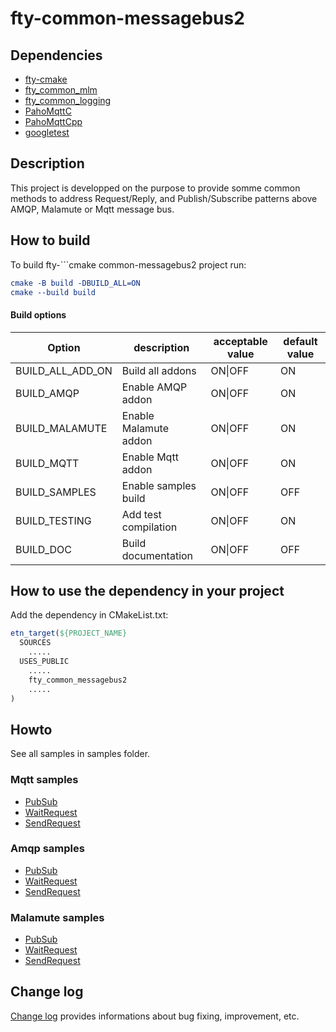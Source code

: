 # fty-common-messagebus2

## Dependencies
* [fty-cmake](https://github.com/42ity/fty-cmake/)
* [fty_common_mlm](https://github.com/42ity/fty-common-mlm)
* [fty_common_logging](https://github.com/42ity/fty-common-logging)
* [PahoMqttC](https://github.com/eclipse/paho.mqtt.c)
* [PahoMqttCpp](https://github.com/eclipse/paho.mqtt.cpp)
* [googletest](https://github.com/google/googletest)

## Description
This project is developped on the purpose to provide somme common methods to address Request/Reply, and Publish/Subscribe patterns above AMQP, Malamute or Mqtt message bus.

## How to build

To build fty-```cmake common-messagebus2 project run:

```cmake
cmake -B build -DBUILD_ALL=ON
cmake --build build
```

#### Build options

| Option                       | description                                  | acceptable value      | default value           |
|------------------------------|----------------------------------------------|-----------------------|-------------------------|
| BUILD_ALL_ADD_ON             | Build all addons                             | ON\|OFF               | ON                      |
| BUILD_AMQP                   | Enable AMQP addon                            | ON\|OFF               | ON                      |
| BUILD_MALAMUTE               | Enable Malamute addon                        | ON\|OFF               | ON                      |
| BUILD_MQTT                   | Enable Mqtt addon                            | ON\|OFF               | ON                      |
| BUILD_SAMPLES                | Enable samples build                         | ON\|OFF               | OFF                     |
| BUILD_TESTING                | Add test compilation                         | ON\|OFF               | ON                      |
| BUILD_DOC                    | Build documentation                          | ON\|OFF               | OFF                     |


## How to use the dependency in your project

Add the dependency in CMakeList.txt:

```cmake
etn_target(${PROJECT_NAME}
  SOURCES
    .....
  USES_PUBLIC
    .....
    fty_common_messagebus2
    .....
)
```

## Howto

See all samples in samples folder.

### Mqtt samples

* [PubSub](samples/mqtt/src/FtyCommonMessagebusMqttSamplePubSub.cpp)
* [WaitRequest](samples/mqtt/src/FtyCommonMessagebusMqttSampleAsyncReply.cpp)
* [SendRequest](samples/mqtt/src/FtyCommonMessagebusMqttSampleSendRequest.cpp)

### Amqp samples

* [PubSub](samples/amqp/src/FtyCommonMessagebusAmqpSamplePubSub.cpp)
* [WaitRequest](samples/amqp/src/FtyCommonMessagebusAmqpSampleAsyncReply.cpp)
* [SendRequest](samples/amqp/src/FtyCommonMessagebusAmqpSampleSendRequest.cpp)

### Malamute samples

* [PubSub](samples/malamute/src/FtyCommonMessagebusMlmSample.cpp)
* [WaitRequest](samples/malamute/src/FtyCommonMessagebusMlmSampleRep.cpp)
* [SendRequest](samples/malamute/src/FtyCommonMessagebusMlmSampleReq.cpp)

## Change log

[Change log](CHANGELOG.md) provides informations about bug fixing, improvement, etc.

